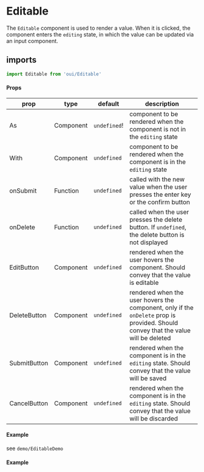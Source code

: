# Editable

The `Editable` component is used to render a value. When it is clicked, the component enters the `editing` state, in which the value can be updated via an input component.


## imports
```js
import Editable from 'oui/Editable'
```

#### Props

|prop|type|default|description| 
|----|----|-------|-----------|
|As|Component|`undefined`!|component to be rendered when the component is not in the `editing` state|
|With|Component|`undefined`|component to be rendered when the component is in the `editing` state|
|onSubmit|Function|`undefined`|called with the new value when the user presses the enter key or the confirm button|
|onDelete|Function|`undefined`|called when the user presses the delete button. If `undefined`, the delete button is not displayed|
|EditButton|Component|`undefined`|rendered when the user hovers the component. Should convey that the value is editable|
|DeleteButton|Component|`undefined`|rendered when the user hovers the component, only if the `onDelete` prop is provided. Should convey that the value will be deleted|
|SubmitButton|Component|`undefined`|rendered when the component is in the `editing` state. Should convey that the value will be saved|
|CancelButton|Component|`undefined`|rendered when the component is in the `editing` state. Should convey that the value will be discarded|

#### Example
see `demo/EditableDemo`

#### Example
```js

```
